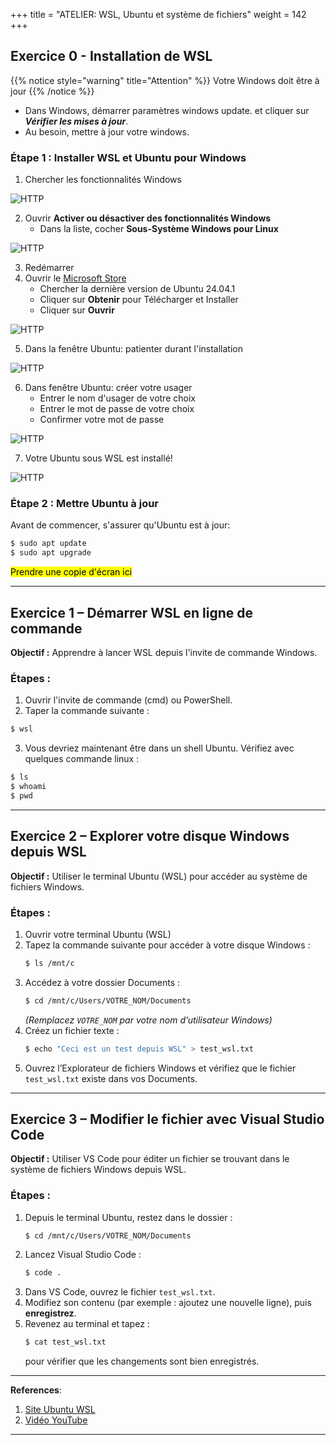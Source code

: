 +++
title = "ATELIER: WSL, Ubuntu et système de fichiers"
weight = 142
+++


## Exercice 0 - Installation de WSL

{{% notice style="warning" title="Attention" %}}
Votre Windows doit être à jour
{{% /notice %}}

- Dans Windows, démarrer paramètres windows update. et cliquer sur ***Vérifier les mises à jour***.
- Au besoin, mettre à jour votre windows.

### Étape 1 : Installer WSL et Ubuntu pour Windows

1. Chercher les fonctionnalités Windows

![HTTP](./recherche-fonctionnalites.png?width=30vw)

2. Ouvrir **Activer ou désactiver des fonctionnalités Windows**
	- Dans la liste, cocher **Sous-Système Windows pour Linux**

![HTTP](activer-fonctionnalite.png?width=35vw)

3. Redémarrer
4. Ouvrir le <a href="https://apps.microsoft.com">Microsoft Store</a>
	- Chercher la dernière version de Ubuntu 24.04.1
	- Cliquer sur **Obtenir** pour Télécharger et Installer
	- Cliquer sur **Ouvrir**

![HTTP](./microsoft_store_ubuntu.png?width=35vw)

5. Dans la fenêtre Ubuntu: patienter durant l'installation

![HTTP](./wsl_patienter.png?height=160)

6. Dans fenêtre Ubuntu: créer votre usager
	- Entrer le nom d'usager de votre choix
	- Entrer le mot de passe de votre choix
	- Confirmer votre mot de passe

![HTTP](./wsl_usager.png?width=65vw)

7. Votre Ubuntu sous WSL est installé!

![HTTP](./wsl.png?width=45vw)

### Étape 2 : Mettre Ubuntu à jour

Avant de commencer, s'assurer qu'Ubuntu est à jour:

```bash
$ sudo apt update
$ sudo apt upgrade
```

<mark>
Prendre une copie d'écran ici
</mark>

---

## Exercice 1 – Démarrer WSL en ligne de commande

**Objectif :** Apprendre à lancer WSL depuis l'invite de commande Windows.

### Étapes :
1. Ouvrir l'invite de commande (cmd) ou PowerShell.
2. Taper la commande suivante :
```bash
$ wsl
```

3. Vous devriez maintenant être dans un shell Ubuntu. Vérifiez avec quelques commande linux :
```bash
$ ls
$ whoami
$ pwd
```

---

## Exercice 2 – Explorer votre disque Windows depuis WSL

**Objectif :** Utiliser le terminal Ubuntu (WSL) pour accéder au système de fichiers Windows.

### Étapes :
1. Ouvrir votre terminal Ubuntu (WSL)
2. Tapez la commande suivante pour accéder à votre disque Windows :
   ```bash
   $ ls /mnt/c
   ```
3. Accédez à votre dossier Documents :
   ```bash
   $ cd /mnt/c/Users/VOTRE_NOM/Documents
   ```
   *(Remplacez `VOTRE_NOM` par votre nom d’utilisateur Windows)*
4. Créez un fichier texte :
   ```bash
   $ echo "Ceci est un test depuis WSL" > test_wsl.txt
   ```
5. Ouvrez l’Explorateur de fichiers Windows et vérifiez que le fichier `test_wsl.txt` existe dans vos Documents.

---

## Exercice 3 – Modifier le fichier avec Visual Studio Code

**Objectif :** Utiliser VS Code pour éditer un fichier se trouvant dans le système de fichiers Windows depuis WSL.

### Étapes :
1. Depuis le terminal Ubuntu, restez dans le dossier :
   ```bash
   $ cd /mnt/c/Users/VOTRE_NOM/Documents
   ```
2. Lancez Visual Studio Code :
   ```bash
   $ code .
   ```
3. Dans VS Code, ouvrez le fichier `test_wsl.txt`.
4. Modifiez son contenu (par exemple : ajoutez une nouvelle ligne), puis **enregistrez**.
5. Revenez au terminal et tapez :
   ```bash
   $ cat test_wsl.txt
   ```
   pour vérifier que les changements sont bien enregistrés.


---
**References**:  
1. [Site Ubuntu WSL](https://documentation.ubuntu.com/wsl/en/latest/guides/install-ubuntu-wsl2/)
2. [Vidéo YouTube](https://youtu.be/HrAsmXy1-78?si=VyvuNbkGmthsnLAI)
---
